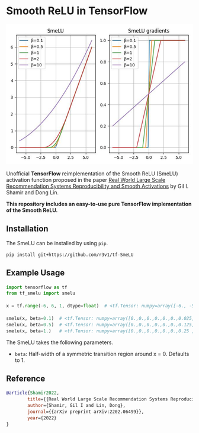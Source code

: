 # Smooth ReLU in TensorFlow

<p align="center">
    <img src="examples/example.jpg" alt="drawing"/>
</p>

Unofficial **TensorFlow** reimplementation of the Smooth ReLU (SmeLU) activation function proposed in the
paper [Real World Large Scale Recommendation Systems Reproducibility and Smooth Activations](https://arxiv.org/pdf/2202.06499.pdf)
by Gil I. Shamir and Dong Lin.

**This repository includes an easy-to-use pure TensorFlow implementation of the Smooth ReLU.**

## Installation

The SmeLU can be installed by using `pip`.

````shell script
pip install git+https://github.com/r3v1/tf-SmeLU
````

## Example Usage

````python
import tensorflow as tf
from tf_smelu import smelu

x = tf.range(-6, 6, 1, dtype=float)  # <tf.Tensor: numpy=array([-6., -5., -4., -3., -2., -1.,  0.,  1.,  2.,  3.,  4.,  5.], dtype=float32)>

smelu(x, beta=0.1)  # <tf.Tensor: numpy=array([0.,0.,0.,0.,0.,0.,0.025,1.,2.,3.,4.,5.], dtype=float32)>
smelu(x, beta=0.5)  # <tf.Tensor: numpy=array([0.,0.,0.,0.,0.,0.,0.125,1.,2.,3.,4.,5.], dtype=float32)>
smelu(x, beta=1.)   # <tf.Tensor: numpy=array([0.,0.,0.,0.,0.,0.,0.25 ,1.,2.,3.,4.,5.], dtype=float32)>
````

The SmeLU takes the following parameters.

- `beta`: Half-width of a symmetric transition region around x = 0. Defaults to 1.

## Reference

````bibtex
@article{Shamir2022,
        title={{Real World Large Scale Recommendation Systems Reproducibility and Smooth Activations}},
        author={Shamir, Gil I and Lin, Dong},
        journal={{arXiv preprint arXiv:2202.06499}},
        year={2022}
}
````
